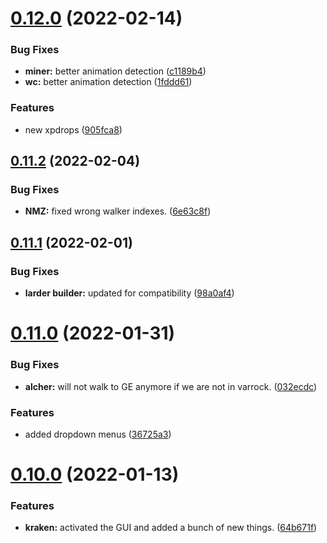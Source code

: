 # [0.12.0](https://github.com/Torwent/FreeWaspBots/compare/v0.11.2...v0.12.0) (2022-02-14)


### Bug Fixes

* **miner:** better animation detection ([c1189b4](https://github.com/Torwent/FreeWaspBots/commit/c1189b4dc6678c4d80d396e2f1ada3256921c8ec))
* **wc:** better animation detection ([1fddd61](https://github.com/Torwent/FreeWaspBots/commit/1fddd6166161927c6f6a505e8b4c06aaabfe40dc))


### Features

* new xpdrops ([905fca8](https://github.com/Torwent/FreeWaspBots/commit/905fca8e23920249b3e722261bf5f672036179d9))



## [0.11.2](https://github.com/Torwent/FreeWaspBots/compare/v0.11.1...v0.11.2) (2022-02-04)


### Bug Fixes

* **NMZ:** fixed wrong walker indexes. ([6e63c8f](https://github.com/Torwent/FreeWaspBots/commit/6e63c8fdf6751f1dbb6f2a560f924004d8c19c29))



## [0.11.1](https://github.com/Torwent/FreeWaspBots/compare/v0.11.0...v0.11.1) (2022-02-01)


### Bug Fixes

* **larder builder:** updated for compatibility ([98a0af4](https://github.com/Torwent/FreeWaspBots/commit/98a0af4b59d6c86c82e0de14a742a32505b790ff))



# [0.11.0](https://github.com/Torwent/FreeWaspBots/compare/v0.10.0...v0.11.0) (2022-01-31)


### Bug Fixes

* **alcher:** will not walk to GE anymore if we are not in varrock. ([032ecdc](https://github.com/Torwent/FreeWaspBots/commit/032ecdcfc965b5af2e1d5058105e08db28762d43))


### Features

* added dropdown menus ([36725a3](https://github.com/Torwent/FreeWaspBots/commit/36725a37646b1b40fc248070d8197c0416a2f9f4))



# [0.10.0](https://github.com/Torwent/FreeWaspBots/compare/v0.9.5...v0.10.0) (2022-01-13)


### Features

* **kraken:** activated the GUI and added a bunch of new things. ([64b671f](https://github.com/Torwent/FreeWaspBots/commit/64b671fc3b16e4ed7f89045b40549e7f1aff5867))



